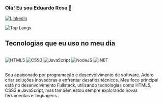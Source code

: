 ### Olá! Eu sou Eduardo Rosa 👋
[![Linkedin](https://img.shields.io/badge/LinkedIn-0077B5?style=for-the-badge&logo=linkedin&logoColor=white)](https://www.linkedin.com/in/eduardo-rosa-dos-santos-3a1436254/)

<!-- ![Eduardoarch GitHub stats](https://github-readme-stats.vercel.app/api?username=eduardoarch&show_icons=true&theme=gruvbox)-->

![Top Langs](https://github-readme-stats.vercel.app/api/top-langs/?username=eduardoarch&layout=compact)

## Tecnologias que eu uso no meu dia
<div style="display: inline_block"><br/>
<img src="https://img.shields.io/badge/HTML5-E34F26?style=for-the-badge&logo=html5&logoColor=white" alt="HTML5"/>
<img src="https://img.shields.io/badge/CSS3-1572B6?style=for-the-badge&logo=css3&logoColor=white" alt="CSS3"/>
<img src="https://img.shields.io/badge/JavaScript-F7DF1E?style=for-the-badge&logo=javascript&logoColor=black" alt="JavaScript"/>
<img src="https://img.shields.io/badge/Node.js-43853D?style=for-the-badge&logo=node.js&logoColor=white" alt="NodeJS"/>
<img src="https://img.shields.io/badge/.NET-5C2D91?style=for-the-badge&logo=.net&logoColor=white" alt=".NET"/>
</div></br>

Sou apaixonado por programação e desenvolvimento de software. Adoro criar soluções inovadoras e enfrentar desafios técnicos. Meu foco principal está no desenvolvimento Fullstack, utilizando tecnologias como HTML5, CSS3 e JavaScript, mas também estou sempre explorando novas ferramentas e linguagens.
